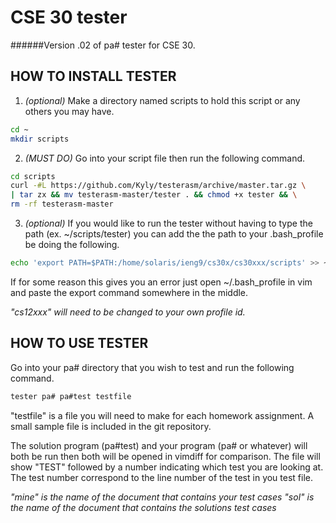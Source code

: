 CSE 30 tester
=================
######Version .02 of pa# tester for CSE 30.

HOW TO INSTALL TESTER
---------------------
1. *(optional)* Make a directory named scripts to hold this script or any others
  you may have.
  
  ````bash
  cd ~
  mkdir scripts
  ````
2. *(MUST DO)* Go into your script file then run the following command.
  
  ````bash
  cd scripts
  curl -#L https://github.com/Kyly/testerasm/archive/master.tar.gz \
  | tar zx && mv testerasm-master/tester . && chmod +x tester && \
  rm -rf testerasm-master
  ````
3. *(optional)* If you would like to run the tester without having to type
  the path (ex. ~/scripts/tester) you can add the the path to your .bash_profile
  be doing the following.

  ````bash
  echo 'export PATH=$PATH:/home/solaris/ieng9/cs30x/cs30xxx/scripts' >> ~/.bash_profile
  ````
  If for some reason this gives you an error just open ~/.bash_profile in 
  vim and paste the export command somewhere in the middle.

  *"cs12xxx" will need to be changed to your own profile id.*

HOW TO USE TESTER
-----------------
  Go into your pa# directory that you wish to test and run the following command.
  ````bash
  tester pa# pa#test testfile
  ````
  "testfile" is a file you will need to make for each homework assignment.
  A small sample file is included in the git repository.

  The solution program (pa#test) and your program (pa# or whatever) will both 
  be run then both will be opened in vimdiff for comparison. The file will 
  show "TEST" followed by a number indicating which test you are looking at. 
  The test number correspond to the line number of the test in you test file.

  *"mine" is the name of the document that contains your test cases*
  *"sol" is the name of the document that contains the solutions test cases*

